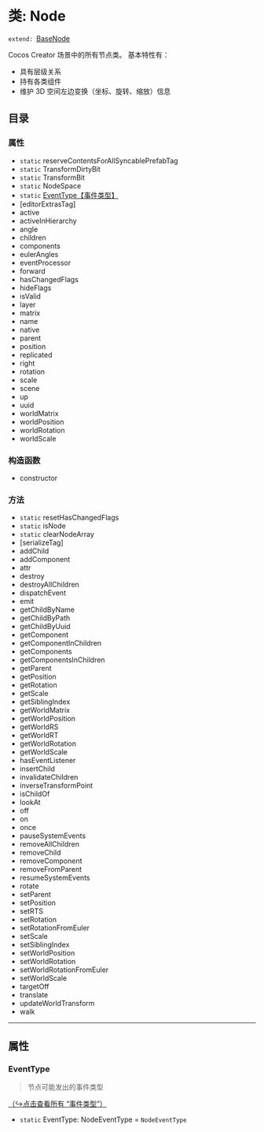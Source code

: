 # 类: Node
`extend: `[BaseNode](https://github.com/Stone-roar/blogs/edit/main/Cocos%20creator%20%E5%AD%A6%E4%B9%A0%E7%AC%94%E8%AE%B0/api/Modules:%20scene-graph/class/BaseNode.md "Node基类")

Cocos Creator 场景中的所有节点类。 基本特性有：

- 具有层级关系
- 持有各类组件
- 维护 3D 空间左边变换（坐标、旋转、缩放）信息

## 目录
### 属性
- `static` reserveContentsForAllSyncablePrefabTag
- `static` TransformDirtyBit
- `static` TransformBit
- `static` NodeSpace
- `static` [EventType【事件类型】](#EventType)
- [editorExtrasTag]
- active
- activeInHierarchy
- angle
- children
- components
- eulerAngles
- eventProcessor
- forward
- hasChangedFlags
- hideFlags
- isValid
- layer
- matrix
- name
- native
- parent
- position
- replicated
- right
- rotation
- scale
- scene
- up
- uuid
- worldMatrix
- worldPosition
- worldRotation
- worldScale

### 构造函数
- constructor

### 方法
- `static` resetHasChangedFlags
- `static` isNode
- `static` clearNodeArray
- [serializeTag]
- addChild
- addComponent
- attr
- destroy
- destroyAllChildren
- dispatchEvent
- emit
- getChildByName
- getChildByPath
- getChildByUuid
- getComponent
- getComponentInChildren
- getComponents
- getComponentsInChildren
- getParent
- getPosition
- getRotation
- getScale
- getSiblingIndex
- getWorldMatrix
- getWorldPosition
- getWorldRS
- getWorldRT
- getWorldRotation
- getWorldScale
- hasEventListener
- insertChild
- invalidateChildren
- inverseTransformPoint
- isChildOf
- lookAt
- off
- on
- once
- pauseSystemEvents
- removeAllChildren
- removeChild
- removeComponent
- removeFromParent
- resumeSystemEvents
- rotate
- setParent
- setPosition
- setRTS
- setRotation
- setRotationFromEuler
- setScale
- setSiblingIndex
- setWorldPosition
- setWorldRotation
- setWorldRotationFromEuler
- setWorldScale
- targetOff
- translate
- updateWorldTransform
- walk
----------
## 属性

### EventType
> 节点可能发出的事件类型

[（↪点击查看所有 “事件类型”）](https://github.com/Stone-roar/blogs/blob/main/Cocos%20creator%20%E5%AD%A6%E4%B9%A0%E7%AC%94%E8%AE%B0/api/Modules:%20scene-graph/class/Node_Enum_NodeEventType.md "枚举: NodeEventType")
- `static` EventType: NodeEventType = `NodeEventType`
